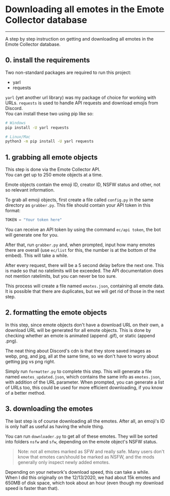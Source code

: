 # Downloading all emotes in the Emote Collector database
---
A step by step instruction on getting and downloading all emotes in the Emote Collector database.

## 0. install the requirements 
Two non-standard packages are required to run this project:
- yarl
- requests  

`yarl` (yet another url library) was my package of choice for working with URLs. `requests` is used to handle API requests and download emojis from Discord.  
You can install these two using pip like so: 
```sh
# Windows
pip install -U yarl requests

# Linux/Mac
python3 -m pip install -U yarl requests
```

## 1. grabbing all emote objects
This step is done via the Emote Collector API.  
You can get up to 250 emote objects at a time.

Emote objects contain the emoji ID, creator ID, NSFW status and other, not so relevant information.

To grab all emoji objects, first create a file called `config.py` in the same directory as `grabber.py`. This file should contain your API token in this format: 
```py
TOKEN = "Your token here"
```
You can receive an API token by using the command `ec/api token`, the bot will generate one for you.

After that, run `grabber.py` and, when prompted, input how many emotes there are overall (use `ec/list` for this, the number is at the bottom of the embed). This will take a while. 

After every request, there will be a 5 second delay before the next one. This is made so that no ratelimits will be exceeded. The API documentation does not mention ratelimits, but you can never be too sure.

This process will create a file named `emotes.json`, containing all emote data. It is possible that there are duplicates, but we will get rid of those in the next step.

## 2. formatting the emote objects
In this step, since emote objects don't have a download URL on their own, a download URL will be generated for all emote objects. This is done by checking whether an emote is animated (append .gif), or static (append .png).

The neat thing about Discord's cdn is that they store saved images as webp, png, and jpg, all at the same time, so we don't have to worry about getting jpg vs png right.

Simply run `formatter.py` to complete this step. This will generate a file named `emotes_updated.json`, which contains the same info as `emotes.json`, with addition of the URL parameter. When prompted, you can generate a list of URLs too, this could be used for more efficient downloading, if you know of a better method.

## 3. downloading the emotes
The last step is of course downloading all the emotes. After all, an emoji's ID is only half as useful as having the whole thing.

You can run `downloader.py` to get all of these emotes. They will be sorted into folders `nsfw` and `sfw`, depending on the emote object's NSFW status. 

> Note: not all emotes marked as SFW and really safe. Many users don't know that emotes can/should be marked as NSFW, and the mods generally only inspect newly added emotes.  

Depending on your network's download speed, this can take a while.  
When I did this originally on the 12/13/2020, we had about 15k emotes and 650MB of disk space, which took about an hour (even though my download speed is faster than that).